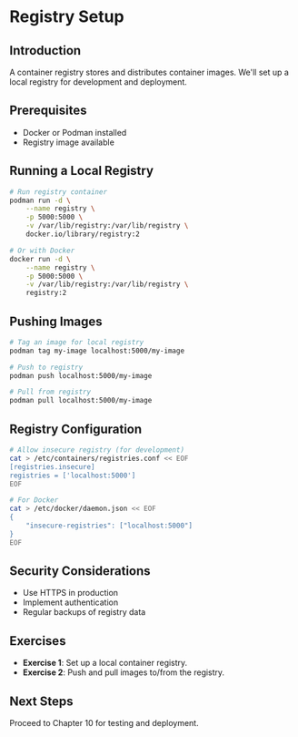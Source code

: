# Registry Setup

## Introduction

A container registry stores and distributes container images. We'll set up a local registry for development and deployment.

## Prerequisites

- Docker or Podman installed
- Registry image available

## Running a Local Registry

```bash
# Run registry container
podman run -d \
    --name registry \
    -p 5000:5000 \
    -v /var/lib/registry:/var/lib/registry \
    docker.io/library/registry:2

# Or with Docker
docker run -d \
    --name registry \
    -p 5000:5000 \
    -v /var/lib/registry:/var/lib/registry \
    registry:2
```

## Pushing Images

```bash
# Tag an image for local registry
podman tag my-image localhost:5000/my-image

# Push to registry
podman push localhost:5000/my-image

# Pull from registry
podman pull localhost:5000/my-image
```

## Registry Configuration

```bash
# Allow insecure registry (for development)
cat > /etc/containers/registries.conf << EOF
[registries.insecure]
registries = ['localhost:5000']
EOF

# For Docker
cat > /etc/docker/daemon.json << EOF
{
    "insecure-registries": ["localhost:5000"]
}
EOF
```

## Security Considerations

- Use HTTPS in production
- Implement authentication
- Regular backups of registry data

## Exercises

- **Exercise 1**: Set up a local container registry.
- **Exercise 2**: Push and pull images to/from the registry.

## Next Steps

Proceed to Chapter 10 for testing and deployment.
